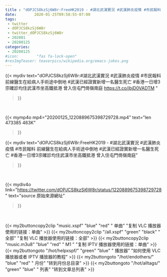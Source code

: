 ```yaml
---
title : "dOPJCS8kzSj6W8r:FreeHK2019 - #湖北武漢實況 #武漢肺炎疫情 #市民報料 前線醫生在給病人手術途中倒地 #武漢已經證實新增一名醫生死亡 #香港一日增3宗確診均住武漢市坐高鐵抵港 曾入住屯門倚嶺南庭"
date:        2020-01-25T09:58:55-07:00
tags:
 - twitter
 - dOPJCS8kzSj6W8r
 - twitter_dOPJCS8kzSj6W8r
 - 202001
 - 20200125
categories:
 - 20200125
#icon:        "fas fa-lock-open"
#resImgTeaser: teaserpics/wikipedia.org/emacs-jokes.png
---
```


{{< mydiv text="dOPJCS8kzSj6W8r:#湖北武漢實況 #武漢肺炎疫情 #市民報料 前線醫生在給病人手術途中倒地 #武漢已經證實新增一名醫生死亡 #香港一日增3宗確診均住武漢市坐高鐵抵港 曾入住屯門倚嶺南庭 https://t.co/jbjD0VADTM "
>}}
<br>


{{< mymp4o mp4="20200125_1220889675398729728.mp4"
text="len 473385    463K"
>}}


{{< mydiv text="dOPJCS8kzSj6W8r:FreeHK2019 - #湖北武漢實況 #武漢肺炎疫情 #市民報料 前線醫生在給病人手術途中倒地 #武漢已經證實新增一名醫生死亡 #香港一日增3宗確診均住武漢市坐高鐵抵港 曾入住屯門倚嶺南庭"
>}}
<br>

{{< mydiv4o link="https://twitter.com/dOPJCS8kzSj6W8r/status/1220889675398729728"
text="source 原始來源網址"
>}}


<br>




{{< my2buttoncopy2clip "music.xspf"        "blue"   "red"    " 单曲"  "复制 VLC 播放器使用的链接：单曲" >}} {{< my2buttoncopy2clip "/all.xspf"         "green"  "black"  " 全部"  "复制 VLC 播放器使用的链接：全部" >}} {{< my2buttoncopy2clip "music.m3u8"        "blue"   "red"    " M1 "    "复制 IPTV 播放器使用的链接：单曲" >}} {{< my2buttongoto      "/hot/helpxspf/"    "green"  "blue"   " 播放器" "如何使用 VLC 播放器或者 IPTV 播放器的教程" >}} {{< my2buttongoto      "/hot/endothers/"   "blue"   "red"    " 月份"   "转到月份总目录" >}} {{< my2buttongoto      "/hot/alltags/"     "green"  "blue"   " 列表"   "转到文章总列表" >}} 
